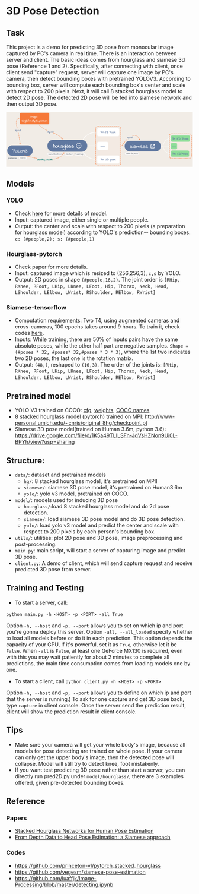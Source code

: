 # 3D Pose Detection

## Task

This project is a demo for predicting 3D pose from monocular image captured by PC's camera in real time. There is an interaction between server and client. The basic ideas comes from hourglass and siamese 3d pose (Reference 1 and 2). Specifically, after connecting with client, once client send "capture" request, server will capture one image by PC's camera, then detect bounding boxes with pretrained YOLOV3. According to bounding box, server will compute each bounding box's center and scale with respect to 200 pixels. Next, it will call 8 stacked hourglass model to detect 2D pose. The detected 2D pose will be fed into siamese network and then output 3D pose. 

![image-20201220101154329](https://raw.githubusercontent.com/skaudrey/picBed/master/img/20201220101213.png)  


## Models
### YOLO
* Check [here](https://pjreddie.com/darknet/yolo/) for more details of model.
* Input: captured image, either single or multiple people.
* Output: the center and scale with respect to 200 pixels (a preparation for hourglass model) according to YOLO's prediction-- bounding boxes. ```c: (#people,2); s: (#people,1)```
### Hourglass-pytorch
* Check paper for more details. 
* Input: captured image which is resized to (256,256,3), ```c,s``` by YOLO.
* Output: 2D poses in shape ```(#people,16,2)```. The joint order is ```[RHip, RKnee, RFoot, LHip, LKnee, LFoot, Hip, Thorax, Neck, Head, LShoulder, LElbow, LWrist, RShoulder, RElbow, RWrist]```

### Siamese-tensorflow
* Computation requirements: Two T4, using augmented cameras and cross-cameras, 100 epochs takes around 9 hours. To train it, check codes [here](https://github.com/vegesm/siamese-pose-estimation).
* Inputs: While training, there are 50% of inputs pairs have the same absolute poses, while the other half part are negative samples.
```Shape = (#poses * 32, #poses* 32,#poses * 3 * 3)```, where the 1st two indicates two 2D poses, the last one is the rotation matrix.
* Output: ```(48,)```, reshaped to ```(16,3)```. The order of the joints is:
```[RHip, RKnee, RFoot, LHip, LKnee, LFoot, Hip, Thorax, Neck, Head, LShoulder, LElbow, LWrist, RShoulder, RElbow, RWrist]```


## Pretrained model
* YOLO V3 trained on COCO: [cfg](https://raw.githubusercontent.com/pjreddie/darknet/master/cfg/yolov3.cfg), [weights](https://pjreddie.com/media/files/yolov3.weights), [COCO names](https://raw.githubusercontent.com/pjreddie/darknet/master/data/coco.names)
* 8 stacked hourglass model (pytorch) trained on MPI: http://www-personal.umich.edu/~cnris/original_8hg/checkpoint.pt
* Siamese 3D pose model(trained on Human 3.6m, python 3.6): https://drive.google.com/file/d/1K5a49TLILSFn-JqVsHZNon9Ui0L-BPYh/view?usp=sharing

## Structure:

* ```data/```: dataset and pretrained models
    * ```hg/```: 8 stacked hourglass model, it's pretrained on MPII 
    * ```siamese/```: siamese 3D pose model, it's pretrained on Human3.6m
    * ```yolo/```: yolo v3 model, pretrained on COCO. 
* ```model/```: models used for inducing 3D pose
    * ```hourglass/```:load 8 stacked hourglass model and do 2d pose detection.  
    * ```siamese/```: load siamese 3D pose model and do 3D pose detection.
    * ```yolo/```: load yolo v3 model and predict the center and scale with respect to 200 pixels by each person's bounding box.
* ```utils/```: utilities: plot 2D pose and 3D pose, image preprocessing and post-processing.
* ```main.py```: main script, will start a server of capturing image and predict 3D pose.
* ```client.py```: A demo of client, which will send capture request and receive predicted 3D pose from server.


## Training and Testing
* To start a server, call:

```python main.py -h <HOST> -p <PORT> -all True``` 

Option ```-h, --host``` and ```-p, --port``` allows you to set on which ip and port you're gonna deploy this server. Option ```-all, --all_loaded``` specify whether to load all models before or do it in each prediction. This option depends the capacity of your GPU, if it's powerful, set it as ```True```, otherwise let it be ```False```. When ```-all``` is ```False```, at least one GeForce MX130 is required, even with this you may wait patiently for about 2 minutes to complete all predictions, the main time consumption comes from loading models one by one. 

* To start a client, call
```python client.py -h <HOST> -p <PORT>``` 

Option ```-h, --host``` and ```-p, --port``` allows you to define on which ip and port that the server is running.) To ask for one capture and get 3D pose back, type ```capture``` in client console. Once the server send the prediction result, client will show the prediction result in client console.

## Tips
* Make sure your camera will get your whole body's image, because all models for pose detecting are trained on whole pose. If your camera can only get the upper body's image, then the detected pose will collapse. Model will still try to detect knee, foot mistakenly.
* If you want test predicting 3D pose rather than start a server, you can directly run pred2D.py under ```model/hourglass/```, there are 3 examples offered, given pre-detected bounding boxes.


## Reference
### Papers
* [Stacked Hourglass Networks for Human Pose Estimation](https://arxiv.org/pdf/1603.06937.pdf)
* [From Depth Data to Head Pose Estimation: a Siamese approach](https://arxiv.org/pdf/1703.03624.pdf)
### Codes
* https://github.com/princeton-vl/pytorch_stacked_hourglass
* https://github.com/vegesm/siamese-pose-estimation
* https://github.com/luaffjk/Image-Processing/blob/master/detecting.ipynb
